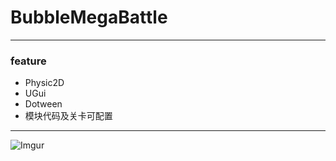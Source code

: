 # BubbleMegaBattle
------------------------
### feature
- Physic2D
- UGui
- Dotween
- 模块代码及关卡可配置
------
![Imgur](https://i.imgur.com/6baTGB9.gif)

